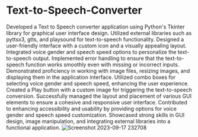 # Text-to-Speech-Converter

Developed a Text to Speech converter application using Python's Tkinter library for graphical user interface design.
Utilized external libraries such as pyttsx3, gtts, and playsound for text-to-speech functionality.
Designed a user-friendly interface with a custom icon and a visually appealing layout.
Integrated voice gender and speech speed options to personalize the text-to-speech output.
Implemented error handling to ensure that the text-to-speech function works smoothly even with missing or incorrect inputs.
Demonstrated proficiency in working with image files, resizing images, and displaying them in the application interface.
Utilized combo boxes for selecting voice gender and speech speed, enhancing the user experience.
Created a Play button with a custom image for triggering the text-to-speech conversion.
Successfully managed the layout and placement of various GUI elements to ensure a cohesive and responsive user interface.
Contributed to enhancing accessibility and usability by providing options for voice gender and speech speed customization.
Showcased strong skills in GUI design, image manipulation, and integrating external libraries into a functional application.
![Screenshot 2023-09-17 232708](https://github.com/sharmaji264/Text-to-Speech-Converter/assets/96777568/159a5c50-40c5-431f-82c8-a945a7f531a0)
